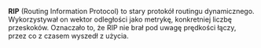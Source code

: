 **RIP** (Routing Information Protocol) to stary protokół routingu dynamicznego. Wykorzystywał on wektor odległości jako metrykę, konkretniej liczbę przeskoków. Oznaczało to, że RIP nie brał pod uwagę prędkości łączy, przez co z czasem wyszedł z użycia.